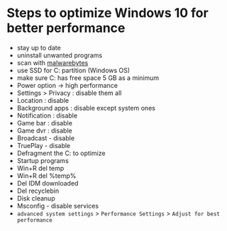 # Steps to optimize Windows 10 for better performance
- stay up to date
- uninstall unwanted programs
- scan with [malwarebytes](https://www.malwarebytes.com/)
- use SSD for C: partition (Windows OS)
- make sure C: has free space 5 GB as a minimum
- Power option -> high performance
- Settings > Privacy : disable them all
- Location : disable
- Background apps : disable except system ones
- Notification : disable
- Game bar : disable
- Game dvr : disable
- Broadcast - disable
- TruePlay - disable
- Defragment the C: to optimize
- Startup programs
- Win+R del temp
- Win+R del %temp%
- Del IDM downloaded
- Del recyclebin
- Disk cleanup
- Msconfig - disable services
- `advanced system settings` > `Performance Settings` > `Adjust for best performance`

